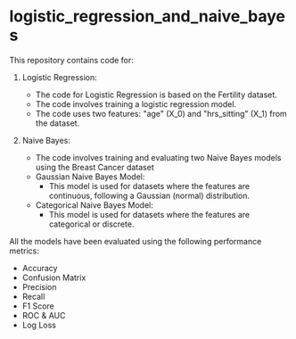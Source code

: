 # logistic_regression_and_naive_bayes

This repository contains code for:
1. Logistic Regression:
   - The code for Logistic Regression is based on the Fertility dataset. 
   - The code involves training a logistic regression model. 
   - The code uses two features: "age" (X_0) and "hrs_sitting" (X_1) from the dataset.

2. Naive Bayes:
   - The code involves training and evaluating two Naive Bayes models using the Breast Cancer dataset 
   - Gaussian Naive Bayes Model: 
     - This model is used for datasets where the features are continuous, following a Gaussian (normal) distribution. 
   - Categorical Naive Bayes Model: 
     - This model is used for datasets where the features are categorical or discrete.

All the models have been evaluated using the following performance metrics:
* Accuracy
* Confusion Matrix
* Precision
* Recall
* F1 Score
* ROC & AUC
* Log Loss